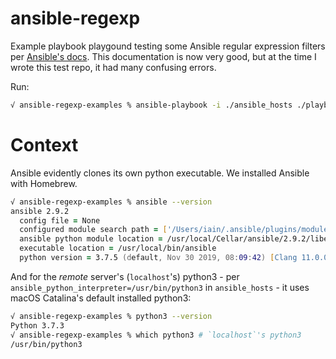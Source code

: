 # ansible-regexp

Example playbook playgound testing some Ansible regular expression filters per [Ansible's docs](https://docs.ansible.com/ansible/latest/user_guide/playbooks_filters.html?highlight=regex%20match#regular-expression-filters). This documentation is now very good, but at the time I wrote this test repo, it had many confusing errors.


Run: 

```zsh
√ ansible-regexp-examples % ansible-playbook -i ./ansible_hosts ./playbook.yml
```

# Context 

Ansible evidently clones its own python executable. We installed Ansible with Homebrew.

```zsh
√ ansible-regexp-examples % ansible --version
ansible 2.9.2
  config file = None
  configured module search path = ['/Users/iain/.ansible/plugins/modules', '/usr/share/ansible/plugins/modules']
  ansible python module location = /usr/local/Cellar/ansible/2.9.2/libexec/lib/python3.7/site-packages/ansible
  executable location = /usr/local/bin/ansible
  python version = 3.7.5 (default, Nov 30 2019, 08:09:42) [Clang 11.0.0 (clang-1100.0.33.12)]
```

And for the *remote* server's (`localhost`'s) python3 - per `ansible_python_interpreter=/usr/bin/python3` in `ansible_hosts` - it uses macOS Catalina's default installed python3:

```zsh
√ ansible-regexp-examples % python3 --version 
Python 3.7.3
√ ansible-regexp-examples % which python3 # `localhost`'s python3
/usr/bin/python3
```

